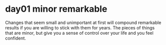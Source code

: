 # day01 minor remarkable


Changes that seem small and unimportant at first will compound remarkable results if you are willing to stick with them for years. The pieces of things that are minor, but give you a sense of control over your life and you feel confident.
